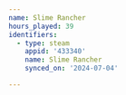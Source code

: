 ```yaml
---
name: Slime Rancher
hours_played: 39
identifiers:
  - type: steam
    appid: '433340'
    name: Slime Rancher
    synced_on: '2024-07-04'

---
```

